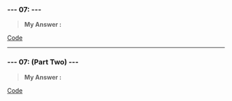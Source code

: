 
### **--- 07: ---**

> **My Answer :**

[Code]()
 
------
 
### **--- 07: (Part Two) ---**

> **My Answer :**

[Code]()

